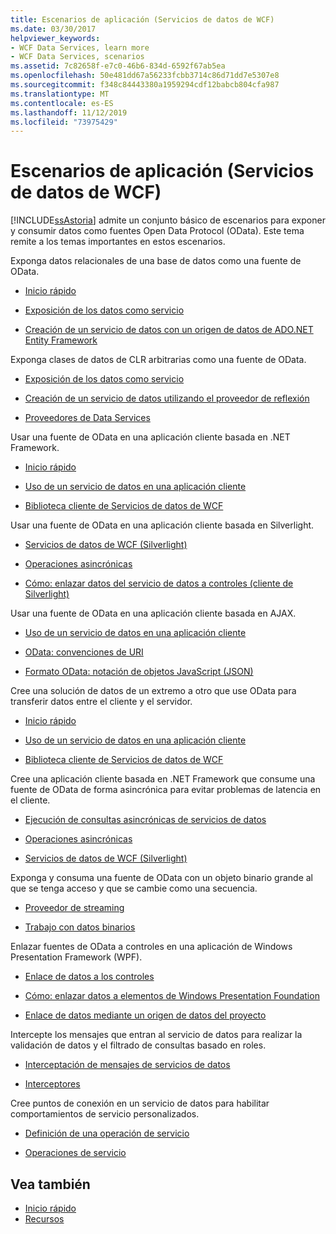 ```yaml
---
title: Escenarios de aplicación (Servicios de datos de WCF)
ms.date: 03/30/2017
helpviewer_keywords:
- WCF Data Services, learn more
- WCF Data Services, scenarios
ms.assetid: 7c82658f-e7c0-46b6-834d-6592f67ab5ea
ms.openlocfilehash: 50e481dd67a56233fcbb3714c86d71dd7e5307e8
ms.sourcegitcommit: f348c84443380a1959294cdf12babcb804cfa987
ms.translationtype: MT
ms.contentlocale: es-ES
ms.lasthandoff: 11/12/2019
ms.locfileid: "73975429"
---
```

# <a name="application-scenarios-wcf-data-services"></a>Escenarios de aplicación (Servicios de datos de WCF)

[!INCLUDE[ssAstoria](../../../../includes/ssastoria-md.md)] admite un conjunto básico de escenarios para exponer y consumir datos como fuentes Open Data Protocol (OData). Este tema remite a los temas importantes en estos escenarios.

Exponga datos relacionales de una base de datos como una fuente de OData.

- [Inicio rápido](quickstart-wcf-data-services.md)

- [Exposición de los datos como servicio](exposing-your-data-as-a-service-wcf-data-services.md)

- [Creación de un servicio de datos con un origen de datos de ADO.NET Entity Framework](create-a-data-service-using-an-adonet-ef-data-wcf.md)

Exponga clases de datos de CLR arbitrarias como una fuente de OData.

- [Exposición de los datos como servicio](exposing-your-data-as-a-service-wcf-data-services.md)

- [Creación de un servicio de datos utilizando el proveedor de reflexión](create-a-data-service-using-rp-wcf-data-services.md)

- [Proveedores de Data Services](data-services-providers-wcf-data-services.md)

Usar una fuente de OData en una aplicación cliente basada en .NET Framework.

- [Inicio rápido](quickstart-wcf-data-services.md)

- [Uso de un servicio de datos en una aplicación cliente](using-a-data-service-in-a-client-application-wcf-data-services.md)

- [Biblioteca cliente de Servicios de datos de WCF](wcf-data-services-client-library.md)

Usar una fuente de OData en una aplicación cliente basada en Silverlight.

- [Servicios de datos de WCF (Silverlight)](https://docs.microsoft.com/previous-versions/windows/silverlight/dotnet-windows-silverlight/cc838234(v=vs.95))

- [Operaciones asincrónicas](asynchronous-operations-wcf-data-services.md)

- [Cómo: enlazar datos del servicio de datos a controles (cliente de Silverlight)](https://docs.microsoft.com/previous-versions/dotnet/wcf-data-services/ee681614(v=vs.103))

Usar una fuente de OData en una aplicación cliente basada en AJAX.

- [Uso de un servicio de datos en una aplicación cliente](using-a-data-service-in-a-client-application-wcf-data-services.md)

- [OData: convenciones de URI](https://go.microsoft.com/fwlink/?LinkId=185564)

- [Formato OData: notación de objetos JavaScript (JSON)](https://go.microsoft.com/fwlink/?LinkId=185790)

Cree una solución de datos de un extremo a otro que use OData para transferir datos entre el cliente y el servidor.

- [Inicio rápido](quickstart-wcf-data-services.md)

- [Uso de un servicio de datos en una aplicación cliente](using-a-data-service-in-a-client-application-wcf-data-services.md)

- [Biblioteca cliente de Servicios de datos de WCF](wcf-data-services-client-library.md)

Cree una aplicación cliente basada en .NET Framework que consume una fuente de OData de forma asincrónica para evitar problemas de latencia en el cliente.

- [Ejecución de consultas asincrónicas de servicios de datos](how-to-execute-asynchronous-data-service-queries-wcf-data-services.md)

- [Operaciones asincrónicas](asynchronous-operations-wcf-data-services.md)

- [Servicios de datos de WCF (Silverlight)](https://docs.microsoft.com/previous-versions/windows/silverlight/dotnet-windows-silverlight/cc838234(v=vs.95))

Exponga y consuma una fuente de OData con un objeto binario grande al que se tenga acceso y que se cambie como una secuencia.

- [Proveedor de streaming](streaming-provider-wcf-data-services.md)

- [Trabajo con datos binarios](working-with-binary-data-wcf-data-services.md)

Enlazar fuentes de OData a controles en una aplicación de Windows Presentation Framework (WPF).

- [Enlace de datos a los controles](binding-data-to-controls-wcf-data-services.md)

- [Cómo: enlazar datos a elementos de Windows Presentation Foundation](bind-data-to-wpf-elements-wcf-data-services.md)

- [Enlace de datos mediante un origen de datos del proyecto](how-to-bind-data-using-a-project-data-source-wcf-data-services.md)

Intercepte los mensajes que entran al servicio de datos para realizar la validación de datos y el filtrado de consultas basado en roles.

- [Interceptación de mensajes de servicios de datos](how-to-intercept-data-service-messages-wcf-data-services.md)

- [Interceptores](interceptors-wcf-data-services.md)

Cree puntos de conexión en un servicio de datos para habilitar comportamientos de servicio personalizados.

- [Definición de una operación de servicio](how-to-define-a-service-operation-wcf-data-services.md)

- [Operaciones de servicio](service-operations-wcf-data-services.md)

## <a name="see-also"></a>Vea también

- [Inicio rápido](quickstart-wcf-data-services.md)
- [Recursos](wcf-data-services-resources.md)
